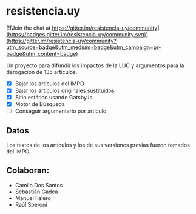 # resistencia.uy

[![Join the chat at https://gitter.im/resistencia-uy/community](https://badges.gitter.im/resistencia-uy/community.svg)](https://gitter.im/resistencia-uy/community?utm_source=badge&utm_medium=badge&utm_campaign=pr-badge&utm_content=badge)

Un proyecto para difundir los impactos de la LUC y argumentos para la derogación de 135 artículos.

- [x] Bajar los artículos del IMPO
- [x] Bajar los artículos originales sustituidos
- [x] Sitio estático usando GatsbyJs
- [x] Motor de Búsqueda
- [ ] Conseguir argumentario por artículo

## Datos

Los textos de los artículos y los de sus versiones previas fueron tomados del IMPO.

## Colaboran:

- Camilo Dos Santos
- Sebastián Gadea
- Manuel Falero
- Raúl Speroni